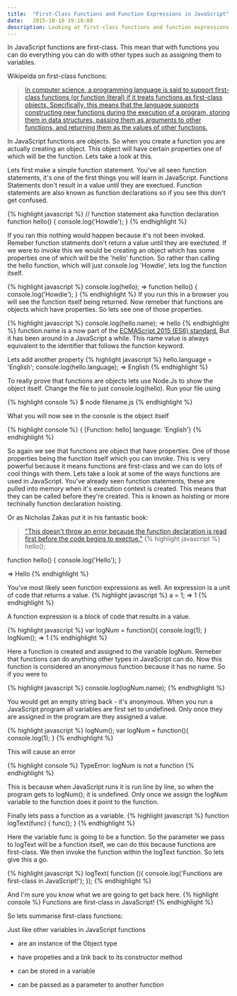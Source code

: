 ```yaml
---
title:  "First-Class Functions and Function Expressions in JavaScript"
date:   2015-10-10 19:18:00
description: Looking at first-class functions and function expressions in JavaScript to get a deeper understanding
---
```


In JavaScript functions are first-class. This mean that with functions you can do everything you can do with other types such as assigning them to variables.



Wikipeida on first-class functions:
> <a href="https://en.wikipedia.org/wiki/First-class_function">In computer science, a programming language is said to support first-class functions (or function literal) if it treats functions as first-class objects. Specifically, this means that the language supports constructing new functions during the execution of a program, storing them in data structures, passing them as arguments to other functions, and returning them as the values of other functions.</a>

In JavaScript functions are objects. So when you 
create a function you are actually creating an object. This object will have certain properties one of which will be the function. Lets take a look at this.

Lets first make a simple function statement. You've all seen function statements, it's one of the first things you will learn in JavaScript. Functions Statements don't result in a value until they are exectued. Function statements are also known as function declarations so if you see this don't get confused.

{% highlight javascript %}
// function statement aka function declaration
function hello() {
	console.log('Howdie');
}
{% endhighlight %}

If you ran this nothing would happen because it's not been invoked. Remeber function statments don't return a value until they are exectuted. If we were to invoke this we would be creating an object which has some properties one of which will be the 'hello' function. So rather than calling the hello function, which will just console.log 'Howdie', lets log the function itself.

{% highlight javascript %}
console.log(hello);
=> function hello() {
	console.log('Howdie');
}
{% endhighlight %}
If you run this in a browser you will see the function itself being returned. Now remeber that functions are objects which have properties. So lets see one of those properties.

{% highlight javascript %}
console.log(hello.name);
=> hello
{% endhighlight %}
function.name is a now part of the <a href="https://developer.mozilla.org/en-US/docs/Web/JavaScript/Reference/Global_Objects/Function/name">ECMAScript 2015 (ES6) standard.</a> But it has been around in a JavaScript a while. This name value is always equivalent to the identifier that follows the function keyword.

Lets add another property 
{% highlight javascript %}
hello.language = 'English';
console.log(hello.language);
=> English
{% endhighlight %}

To really prove that functions are objects lets use Node.Js to show the object itself. Change the file to just console.log(hello). Run your file using

{% highlight console %}
$ node filename.js
{% endhighlight %}

What you will now see in the console is the object itself

{% highlight console %}
{ [Function: hello] language: 'English'}
{% endhighlight %}



So again we see that functions are object that have properties. One of those properties being the function itself which you can invoke. This is very powerful because it means functions are first-class and we can do lots of cool things with them. Lets take a look at some of the ways functions are used in JavaScript. You've already seen function statements, these are pulled into memory when it's execution context is created. This means that they can be called before they're created. This is known as hoisting or more techinally function declaration hoisting. 

Or as Nicholas Zakas put it in his fantastic book: 

> <a href="http://www.amazon.com/gp/product/1118026691/ref=as_li_tl?ie=UTF8&camp=1789&creative=9325&creativeASIN=1118026691&linkCode=as2&tag=blog0a05a-20&linkId=6KJBKAOWF36GTSIU">"This doesn't throw an error because the function declaration is read first before the code begins to exectue."</a>
{% highlight javascript %}
hello();

function hello() {
	console.log('Hello');
}

=> Hello
{% endhighlight %}

You've most likely seen function expressions as well. An expression is a unit of code that returns a value.
{% highlight javascript %}
a = 1;
=> 1
{% endhighlight %}

A function expression is a block of code that results in a value.

{% highlight javascript %}
var logNum = function(){
	console.log(1);
}
logNum();
=> 1 
{% endhighlight %}

Here a function is created and assigned to the variable logNum. Remeber that functions can do anything other types in JavaScript can do. Now this function is considered an anonymous function because it has no name. So if you were to 

{% highlight javascript %}
console.log(logNum.name);
{% endhighlight %}

You would get an empty string back - it's anonymous. When you run a JavaScript program all variables are first set to undefined. Only once they are assigned in the program are they assigned a value.

{% highlight javascript %}
logNum();
var logNum = function(){
	console.log(1);
}
{% endhighlight %}

This will cause an error 

{% highlight console %}
TypeError: logNum is not a function
{% endhighlight %}

This is because when JavaScript runs it is run line by line, so when the program gets to logNum(); it is undefined. Only once we assign the logNum variable to the function does it point to the function.

Finally lets pass a function as a variable.
{% highlight javascript %}
function logText(func) {
	func();
}
{% endhighlight %}

Here the variable func is going to be a function. So the parameter we pass to logText will be a function itself, we can do this because functions are first-class. We then invoke the function within the logText function. So lets give this a go.

{% highlight javascript %}
logText( function (){
	console.log('Functions are first-class in JavaScript!');
});
{% endhighlight %}

And I'm sure you know what we are going to get back here.
{% highlight console %}
Functions are first-class in JavaScript!
{% endhighlight %}

So lets summarise first-class functions:

Just like other variables in JavaScript functions 

- are an instance of the Object type

- have propeties and a link back to its constructor method

- can be stored in a variable

- can be passed as a parameter to another function
